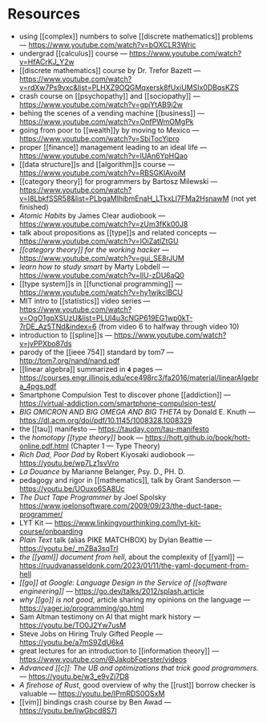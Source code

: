 # Resources

- using [[complex]] numbers to solve [[discrete mathematics]] problems &mdash; <https://www.youtube.com/watch?v=bOXCLR3Wric>
- undergrad [[calculus]] course &mdash; <https://www.youtube.com/watch?v=HfACrKJ_Y2w>
- [[discrete mathematics]] course by Dr. Trefor Bazett &mdash; <https://www.youtube.com/watch?v=rdXw7Ps9vxc&list=PLHXZ9OQGMqxersk8fUxiUMSIx0DBqsKZS>
- crash course on [[psychopathy]] and [[sociopathy]] &mdash; <https://www.youtube.com/watch?v=gpjYtAB9i2w>
- behing the scenes of a vending machine [[business]] &mdash; <https://www.youtube.com/watch?v=OnfPWmOMgPk>
- going from poor to [[wealth]]y by moving to Mexico &mdash; <https://www.youtube.com/watch?v=SbiTocYipro>
- proper [[finance]] management leading to an ideal life &mdash; <https://www.youtube.com/watch?v=lUAn6YpHQao>
- [[data structure]]s and [[algorithm]]s course &mdash; <https://www.youtube.com/watch?v=RBSGKlAvoiM>
- [[category theory]] for programmers by Bartosz Milewski &mdash; <https://www.youtube.com/watch?v=I8LbkfSSR58&list=PLbgaMIhjbmEnaH_LTkxLI7FMa2HsnawM> (not yet finished)
- _Atomic Habits_ by James Clear audiobook &mdash; <https://www.youtube.com/watch?v=zUm3fKk00J8>
- talk about propositions as [[type]]s and related concepts &mdash; <https://www.youtube.com/watch?v=IOiZatlZtGU>
- _[[category theory]] for the working hacker_ &mdash; <https://www.youtube.com/watch?v=gui_SE8rJUM>
- _learn how to study smart_ by Marty Lobdell &mdash; <https://www.youtube.com/watch?v=IlU-zDU6aQ0>
- [[type system]]s in [[functional programming]] &mdash; <https://www.youtube.com/watch?v=hy1wjkcIBCU>
- MIT intro to [[statistics]] video series &mdash; <https://www.youtube.com/watch?v=OgO1gpXSUzU&list=PLUl4u3cNGP619EG1wp0kT-7rDE_Az5TNd&index=6> (from video 6 to halfway through video 10)
- introduction to [[spline]]s &mdash; <https://www.youtube.com/watch?v=jvPPXbo87ds>
- parody of the [[ieee 754]] standard by tom7 &mdash; <http://tom7.org/nand/nand.pdf>
- [[linear algebra]] summarized in **`4`** pages &mdash; <https://courses.engr.illinois.edu/ece498rc3/fa2016/material/linearAlgebra_4pgs.pdf>
- Smartphone Compulsion Test to discover phone [[addiction]] &mdash; <https://virtual-addiction.com/smartphone-compulsion-test/>
- _BIG OMICRON AND BIG OMEGA AND BIG THETA_ by Donald E. Knuth &mdash; <https://dl.acm.org/doi/pdf/10.1145/1008328.1008329>
- the [[tau]] manifesto &mdash; <https://tauday.com/tau-manifesto>
- the _homotopy [[type theory]]_ book &mdash; <https://hott.github.io/book/hott-online.pdf.html> (Chapter 1 &mdash; Type Theory)
- _Rich Dad, Poor Dad_ by Robert Kiyosaki audiobook &mdash; <https://youtu.be/wp7Lz1svVro>
- _La Douance_ by Marianne Belanger, Psy. D., PH. D.
- pedagogy and rigor in [[mathematics]], talk by Grant Sanderson &mdash; <https://youtu.be/UOuxo6SA8Uc>
- _The Duct Tape Programmer_ by Joel Spolsky <https://www.joelonsoftware.com/2009/09/23/the-duct-tape-programmer/>
- LYT Kit &mdash; <https://www.linkingyourthinking.com/lyt-kit-course/onboarding>
- _Plain Text_ talk (alias PIKE MATCHBOX) by Dylan Beattie &mdash; <https://youtu.be/_mZBa3sqTrI>
- _the [[yaml]] document from hell_, about the complexity of [[yaml]] &mdash; <https://ruudvanasseldonk.com/2023/01/11/the-yaml-document-from-hell>
- _[[go]] at Google: Language Design in the Service of [[software engineering]]_ &mdash; <https://go.dev/talks/2012/splash.article>
- _why [[go]] is not good_, article sharing my opinions on the language &mdash; <https://yager.io/programming/go.html>
- Sam Altman testimony on AI that might mark history &mdash; <https://youtu.be/TO0J2Yw7usM>
- Steve Jobs on Hiring Truly Gifted People &mdash; <https://youtu.be/a7mS9ZdU6k4>
- great lectures for an introduction to [[information theory]] &mdash; <https://www.youtube.com/@JakobFoerster/videos>
- _Advanced [[c]]: The UB and optimizations that trick good programmers._ &mdash; <https://youtu.be/w3_e9vZj7D8>
- _A firehose of Rust_, good overview of why the [[rust]] borrow checker is valuable &mdash; <https://youtu.be/IPmRDS0OSxM>
- [[vim]] bindings crash course by Ben Awad &mdash; <https://youtu.be/IiwGbcd8S7I>
